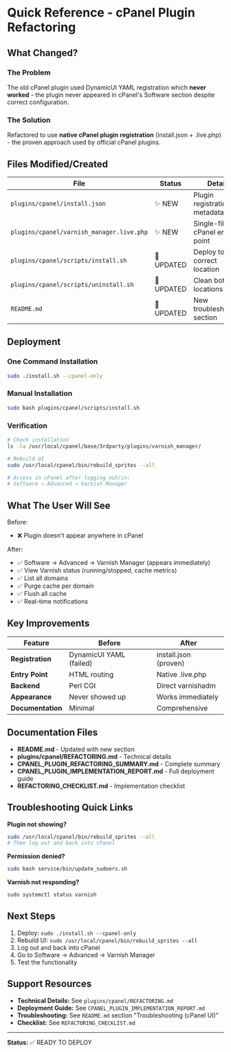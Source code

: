# Quick Reference - cPanel Plugin Refactoring

## What Changed?

### The Problem
The old cPanel plugin used DynamicUI YAML registration which **never worked** - the plugin never appeared in cPanel's Software section despite correct configuration.

### The Solution
Refactored to use **native cPanel plugin registration** (install.json + .live.php) - the proven approach used by official cPanel plugins.

## Files Modified/Created

| File | Status | Details |
|------|--------|---------|
| `plugins/cpanel/install.json` | ✨ NEW | Plugin registration metadata |
| `plugins/cpanel/varnish_manager.live.php` | ✨ NEW | Single-file cPanel entry point |
| `plugins/cpanel/scripts/install.sh` | 📝 UPDATED | Deploy to correct location |
| `plugins/cpanel/scripts/uninstall.sh` | 📝 UPDATED | Clean both locations |
| `README.md` | 📝 UPDATED | New troubleshooting section |

## Deployment

### One Command Installation
```bash
sudo ./install.sh --cpanel-only
```

### Manual Installation
```bash
sudo bash plugins/cpanel/scripts/install.sh
```

### Verification
```bash
# Check installation
ls -la /usr/local/cpanel/base/3rdparty/plugins/varnish_manager/

# Rebuild UI
sudo /usr/local/cpanel/bin/rebuild_sprites --all

# Access in cPanel after logging out/in:
# Software → Advanced → Varnish Manager
```

## What The User Will See

Before:
- ❌ Plugin doesn't appear anywhere in cPanel

After:
- ✅ Software → Advanced → Varnish Manager (appears immediately)
- ✅ View Varnish status (running/stopped, cache metrics)
- ✅ List all domains
- ✅ Purge cache per domain
- ✅ Flush all cache
- ✅ Real-time notifications

## Key Improvements

| Feature | Before | After |
|---------|--------|-------|
| **Registration** | DynamicUI YAML (failed) | install.json (proven) |
| **Entry Point** | HTML routing | Native .live.php |
| **Backend** | Perl CGI | Direct varnishadm |
| **Appearance** | Never showed up | Works immediately |
| **Documentation** | Minimal | Comprehensive |

## Documentation Files

- **README.md** - Updated with new section
- **plugins/cpanel/REFACTORING.md** - Technical details
- **CPANEL_PLUGIN_REFACTORING_SUMMARY.md** - Complete summary
- **CPANEL_PLUGIN_IMPLEMENTATION_REPORT.md** - Full deployment guide
- **REFACTORING_CHECKLIST.md** - Implementation checklist

## Troubleshooting Quick Links

**Plugin not showing?**
```bash
sudo /usr/local/cpanel/bin/rebuild_sprites --all
# Then log out and back into cPanel
```

**Permission denied?**
```bash
sudo bash service/bin/update_sudoers.sh
```

**Varnish not responding?**
```bash
sudo systemctl status varnish
```

## Next Steps

1. Deploy: `sudo ./install.sh --cpanel-only`
2. Rebuild UI: `sudo /usr/local/cpanel/bin/rebuild_sprites --all`
3. Log out and back into cPanel
4. Go to Software → Advanced → Varnish Manager
5. Test the functionality

## Support Resources

- **Technical Details:** See `plugins/cpanel/REFACTORING.md`
- **Deployment Guide:** See `CPANEL_PLUGIN_IMPLEMENTATION_REPORT.md`
- **Troubleshooting:** See `README.md` section "Troubleshooting (cPanel UI)"
- **Checklist:** See `REFACTORING_CHECKLIST.md`

---

**Status:** ✅ READY TO DEPLOY
